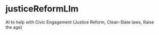 # justiceReformLlm
AI to help with Civic Engagement (Justice Reform, Clean-Slate laws, Raise the age)
